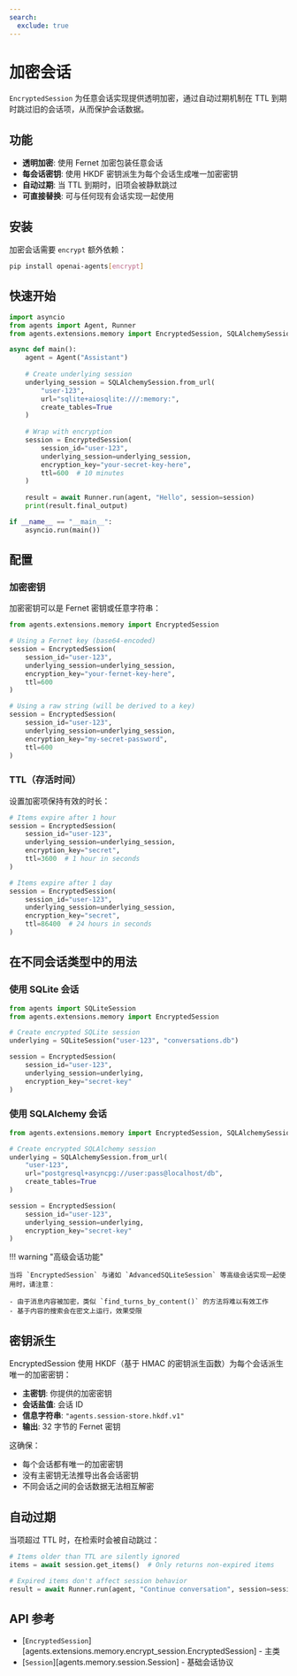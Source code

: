 ```yaml
---
search:
  exclude: true
---
```

# 加密会话

`EncryptedSession` 为任意会话实现提供透明加密，通过自动过期机制在 TTL 到期时跳过旧的会话项，从而保护会话数据。

## 功能

- **透明加密**: 使用 Fernet 加密包装任意会话
- **每会话密钥**: 使用 HKDF 密钥派生为每个会话生成唯一加密密钥
- **自动过期**: 当 TTL 到期时，旧项会被静默跳过
- **可直接替换**: 可与任何现有会话实现一起使用

## 安装

加密会话需要 `encrypt` 额外依赖：

```bash
pip install openai-agents[encrypt]
```

## 快速开始

```python
import asyncio
from agents import Agent, Runner
from agents.extensions.memory import EncryptedSession, SQLAlchemySession

async def main():
    agent = Agent("Assistant")
    
    # Create underlying session
    underlying_session = SQLAlchemySession.from_url(
        "user-123",
        url="sqlite+aiosqlite:///:memory:",
        create_tables=True
    )
    
    # Wrap with encryption
    session = EncryptedSession(
        session_id="user-123",
        underlying_session=underlying_session,
        encryption_key="your-secret-key-here",
        ttl=600  # 10 minutes
    )
    
    result = await Runner.run(agent, "Hello", session=session)
    print(result.final_output)

if __name__ == "__main__":
    asyncio.run(main())
```

## 配置

### 加密密钥

加密密钥可以是 Fernet 密钥或任意字符串：

```python
from agents.extensions.memory import EncryptedSession

# Using a Fernet key (base64-encoded)
session = EncryptedSession(
    session_id="user-123",
    underlying_session=underlying_session,
    encryption_key="your-fernet-key-here",
    ttl=600
)

# Using a raw string (will be derived to a key)
session = EncryptedSession(
    session_id="user-123", 
    underlying_session=underlying_session,
    encryption_key="my-secret-password",
    ttl=600
)
```

### TTL（存活时间）

设置加密项保持有效的时长：

```python
# Items expire after 1 hour
session = EncryptedSession(
    session_id="user-123",
    underlying_session=underlying_session,
    encryption_key="secret",
    ttl=3600  # 1 hour in seconds
)

# Items expire after 1 day
session = EncryptedSession(
    session_id="user-123",
    underlying_session=underlying_session,
    encryption_key="secret", 
    ttl=86400  # 24 hours in seconds
)
```

## 在不同会话类型中的用法

### 使用 SQLite 会话

```python
from agents import SQLiteSession
from agents.extensions.memory import EncryptedSession

# Create encrypted SQLite session
underlying = SQLiteSession("user-123", "conversations.db")

session = EncryptedSession(
    session_id="user-123",
    underlying_session=underlying,
    encryption_key="secret-key"
)
```

### 使用 SQLAlchemy 会话

```python
from agents.extensions.memory import EncryptedSession, SQLAlchemySession

# Create encrypted SQLAlchemy session
underlying = SQLAlchemySession.from_url(
    "user-123",
    url="postgresql+asyncpg://user:pass@localhost/db",
    create_tables=True
)

session = EncryptedSession(
    session_id="user-123",
    underlying_session=underlying,
    encryption_key="secret-key"
)
```

!!! warning "高级会话功能"

    当将 `EncryptedSession` 与诸如 `AdvancedSQLiteSession` 等高级会话实现一起使用时，请注意：

    - 由于消息内容被加密，类似 `find_turns_by_content()` 的方法将难以有效工作
    - 基于内容的搜索会在密文上运行，效果受限



## 密钥派生

EncryptedSession 使用 HKDF（基于 HMAC 的密钥派生函数）为每个会话派生唯一的加密密钥：

- **主密钥**: 你提供的加密密钥
- **会话盐值**: 会话 ID
- **信息字符串**: `"agents.session-store.hkdf.v1"`
- **输出**: 32 字节的 Fernet 密钥

这确保：
- 每个会话都有唯一的加密密钥
- 没有主密钥无法推导出各会话密钥
- 不同会话之间的会话数据无法相互解密

## 自动过期

当项超过 TTL 时，在检索时会被自动跳过：

```python
# Items older than TTL are silently ignored
items = await session.get_items()  # Only returns non-expired items

# Expired items don't affect session behavior
result = await Runner.run(agent, "Continue conversation", session=session)
```

## API 参考

- [`EncryptedSession`][agents.extensions.memory.encrypt_session.EncryptedSession] - 主类
- [`Session`][agents.memory.session.Session] - 基础会话协议